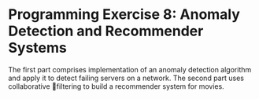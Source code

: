 # Programming Exercise 8: Anomaly Detection and Recommender Systems

The first part comprises implementation of an anomaly detection algorithm and apply it to detect failing servers on a network. The second part uses collaborative filtering to build a recommender system for movies.
